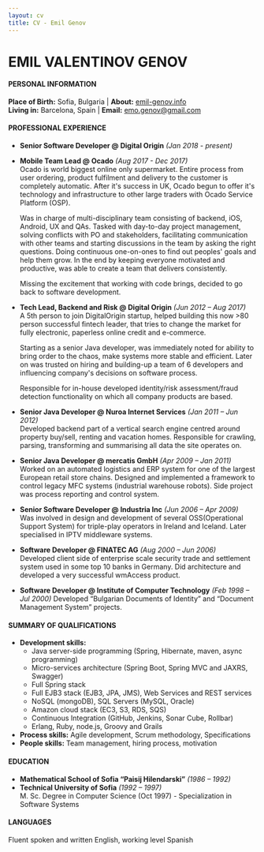 ```yaml
---
layout: cv
title: CV - Emil Genov
---
```

# EMIL VALENTINOV GENOV

#### PERSONAL INFORMATION
**Place of Birth:** Sofia, Bulgaria | **About:** [emil-genov.info](http://emil-genov.info)  
**Living in:** Barcelona, Spain | **Email:** <emo.genov@gmail.com>

#### PROFESSIONAL EXPERIENCE
* **Senior Software Developer @ Digital Origin** *(Jan 2018 - present)*

* **Mobile Team Lead @ Ocado** *(Aug 2017 - Dec 2017)*  
  Ocado is world biggest online only supermarket. Entire process from user ordering, product fulfilment and delivery to the customer is completely automatic. After it's success in UK, Ocado begun to offer it's technology and infrastructure to other large traders with Ocado Service Platform (OSP).  

  Was in charge of multi-disciplinary team consisting of backend, iOS, Android, UX and QAs. Tasked with day-to-day project management, solving conflicts with PO and stakeholders, facilitating communication with other teams and starting discussions in the team by asking the right questions. Doing continuous one-on-ones to find out peoples' goals and help them grow. In the end by keeping everyone motivated and productive, was able to create a team that delivers consistently.  

  Missing the excitement that working with code brings, decided to go back to software development.

* **Tech Lead, Backend and Risk @ Digital Origin** *(Jun 2012 – Aug 2017)*  
  A 5th person to join DigitalOrigin start­up, helped building this now >80 person successful fintech leader, that tries to change the market for fully electronic, paperless on­line credit and e­-commerce.  

  Starting as a senior Java developer, was immediately noted for ability to bring order to the chaos, make systems more stable and efficient. Later on was trusted on hiring and building­-up a team of 6 developers and influencing company's decisions on software process.   

  Responsible for in­-house developed identity/risk assessment/fraud detection functionality on which all company products are based.

* **Senior Java Developer @ Nuroa Internet Services** *(Jan 2011 – Jun 2012)*  
  Developed backend part of a vertical search engine centred around property buy/sell, renting and vacation homes. Responsible for crawling, parsing, transforming and summarising all data the site operates on.  

* **Senior Java Developer @ mercatis GmbH** *(Apr 2009 – Jan 2011)*  
  Worked on an automated logistics and ERP system for one of the largest European retail store chains. Designed and implemented a framework to control legacy MFC systems (industrial warehouse robots). Side project was process reporting and control system.

* **Senior Software Developer @ Industria Inc** *(Jun 2006 – Apr 2009)*  
  Was involved in design and development of several OSS(Operational Support System) for triple­-play operators in Ireland and Iceland. Later specialised in IPTV middle­ware systems.

* **Software Developer @ FINATEC AG** *(Aug 2000 – Jun 2006)*  
  Developed client side of enterprise scale security trade and settlement system used in some top 10 banks in Germany. Did architecture and developed a very successful wmAccess product.

* **Software Developer @ Institute of Computer Technology** *(Feb 1998 – Jul 2000)*
  Developed “Bulgarian Documents of Identity” and “Document Management System” projects.

#### SUMMARY OF QUALIFICATIONS
* **Development skills:**  
  * Java server­-side programming (Spring, Hibernate, maven, async programming)  
  * Micro­-services architecture (Spring Boot, Spring MVC and JAX­RS, Swagger)  
  * Full Spring stack  
  * Full EJB3 stack (EJB3, JPA, JMS), Web Services and REST services  
  * NoSQL (mongoDB), SQL Servers (MySQL, Oracle)  
  * Amazon cloud stack (EC3, S3, RDS, SQS)  
  * Continuous Integration (GitHub, Jenkins, Sonar Cube, Rollbar)  
  * Erlang, Ruby, node.js, Groovy and Grails  
* **Process skills:** Agile development, Scrum methodology, Specifications
* **People skills:** Team management, hiring process, motivation

#### EDUCATION
* **Mathematical School of Sofia “Paisij Hilendarski”** *(1986 – 1992)*
* **Technical University of Sofia** *(1992 – 1997)*  
  M. Sc. Degree in Computer Science (Oct 1997) - Specialization in Software Systems

#### LANGUAGES
Fluent spoken and written English, working level Spanish

